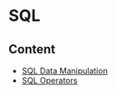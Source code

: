 # SQL


## Content

* [SQL Data Manipulation](https://github.com/rosa-lpz/SQL/blob/main/SQL%20Data%20Manipulation/SQL%20Data%20Manipulation.md)
* [SQL Operators](https://github.com/rosa-lpz/SQL/tree/main/SQL%20Operators)




